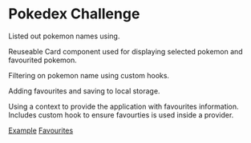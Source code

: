 # Pokedex Challenge

Listed out pokemon names using.

Reuseable Card component used for displaying selected pokemon and favourited pokemon.

Filtering on pokemon name using custom hooks.

Adding favourites and saving to local storage.

Using a context to provide the application with favourites information. Includes custom hook
to ensure favourties is used inside a provider.

[Example](./example.png)
[Favourites](./favourites.png)
